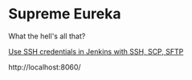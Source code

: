 # Supreme Eureka

What the hell's all that?

[Use SSH credentials in Jenkins with SSH, SCP, SFTP](https://jhooq.com/jenkins-ssh-with-scp-sftp/)

http://localhost:8060/